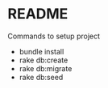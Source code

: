 # README

Commands to setup project

* bundle install
* rake db:create
* rake db:migrate
* rake db:seed

